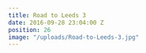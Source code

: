 ```yaml
---
title: Road to Leeds 3
date: 2016-09-28 23:04:00 Z
position: 26
image: "/uploads/Road-to-Leeds-3.jpg"
---
```


